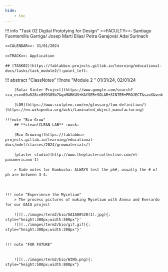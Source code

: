 ```yaml
---
hide:
    - toc
---
```


!!! info "Task 02 Digital Prototying for Design"
    ==FACULTY==: Santiago Fuentemilla Garriga/ Josep Marti Elias/ Petra Garajová/ Adai Surinach

    ==CALENDAR==: 31/01/2024 

    ==TRACK==: Application

    ## [TASK02](https://fablabbcn-projects.gitlab.io/learning/educational-docs/tasks/task_module2/):point_left:

!!! abstract "ClassNotes"
    !!!note "Module 2 "
        01/31/24, 02/01/24


        [Solar Sinter Project](https://www.google.com/search?sca_esv=69a528ce899389b7&q=MARKUS+KAYSER+SOLAR+SINTER+PROJECT&sa=X&ved=2ahUKEwj1sMKWrYeEAxXfRKQEHexvDvkQ7xYoAHoECAgQAg&biw=1280&bih=664&dpr=2#fpstate=ive&vld=cid:82d17511,vid:ptUj8JRAYu8,st:0)

        [LOM](https://www.sculpteo.com/en/glossary/lom-definition/)(https://en.wikipedia.org/wiki/Laminated_object_manufacturing)

    !!!note "Bio-Grow"
        ## **clean!CLEAN LAB** :mask:

        [Bio Growing](https://fablabbcn-projects.gitlab.io/learning/educational-docs/mdef/classes/2024/growmaterials/)

        [plaster studio](http://www.theplastercollective.com/el-panamericano-1)
        
        > Side notes for Kombucha: ALWAYS test the ph#, usually the # of ph are between 3-4.

        

    !!! note "Experience the Mycelium"
        > The process pictures of making Mycelium with Annna and Everardo for our GAIA project

        ![](../images/term2/bio/GAIA08%20(1).jpg){: style="height:300px;width:500px"}'
        ![](../images/term2/bio/gif.gif){: style="height:300px;width:200px"}'


    !!! note "FOR FUTURE"
        

        ![](../images/term2/bio/WING.png){: style="height:500px;width:800px"}
